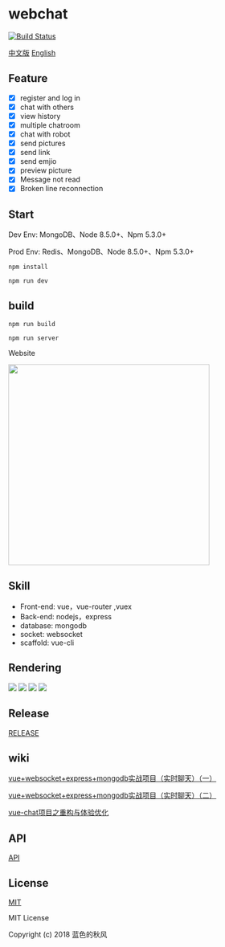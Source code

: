 # webchat

[![Build Status](https://www.travis-ci.org/hua1995116/webchat.svg?branch=master)](https://www.travis-ci.org/hua1995116/webchat)

[中文版](./README.md) [English](./zh_en.md)

## Feature

- [x] register and log in
- [x] chat with others
- [x] view history
- [x] multiple chatroom
- [x] chat with robot
- [x] send pictures
- [x] send link
- [x] send emjio
- [x] preview picture
- [x] Message not read
- [x] Broken line reconnection

## Start

Dev Env: MongoDB、Node 8.5.0+、Npm 5.3.0+

Prod Env: Redis、MongoDB、Node 8.5.0+、Npm 5.3.0+

```Shell
npm install

npm run dev

```

## build

```
npm run build

npm run server
```

Website

<img src="http://s3.qiufengh.com/images/1536588077.png" width="400" />

## Skill

- Front-end: vue，vue-router ,vuex
- Back-end: nodejs，express
- database: mongodb
- socket: websocket
- scaffold: vue-cli

## Rendering

<img src="http://s3.qiufengh.com/screenshot/1.png"/>

<img src="http://s3.qiufengh.com/screenshot/2.png"/>

<img src="http://s3.qiufengh.com/screenshot/3.png"/>

<img src="http://s3.qiufengh.com/screenshot/4.png"/>

## Release

<a href="./RELEASE.md">RELEASE</a>

## wiki

[vue+websocket+express+mongodb实战项目（实时聊天）（一）](http://blog.csdn.net/blueblueskyhua/article/details/70807847)

[vue+websocket+express+mongodb实战项目（实时聊天）（二）](http://blog.csdn.net/blueblueskyhua/article/details/73250992)

[vue-chat项目之重构与体验优化](http://blog.csdn.net/blueblueskyhua/article/details/78159672)

## API

<a href="./API.md">API</a>

## License

[MIT](http://opensource.org/licenses/MIT)

MIT License

Copyright (c) 2018 蓝色的秋风
